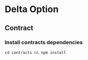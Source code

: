 # Delta Option

## Contract

### Install contracts dependencies

```javascript
cd contracts && npm install
```
